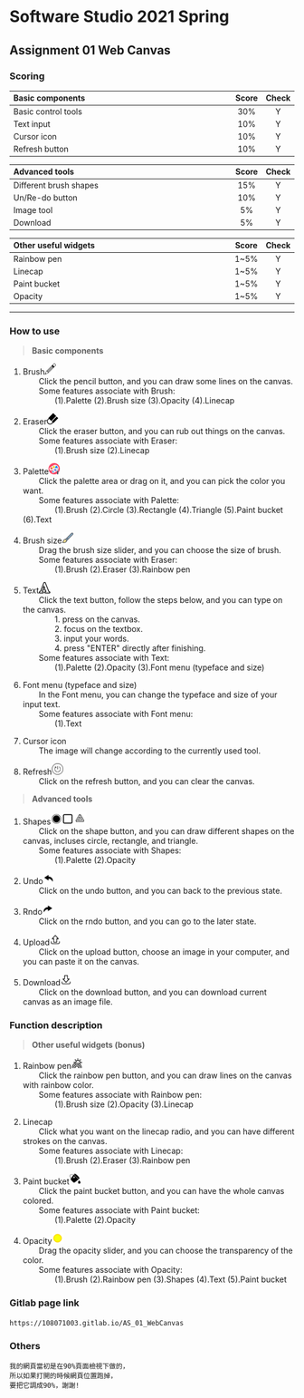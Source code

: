 # Software Studio 2021 Spring
## Assignment 01 Web Canvas


### Scoring

| **Basic components**                             | **Score** | **Check** |
| :----------------------------------------------- | :-------: | :-------: |
| Basic control tools                              | 30%       | Y         |
| Text input                                       | 10%       | Y         |
| Cursor icon                                      | 10%       | Y         |
| Refresh button                                   | 10%       | Y         |

| **Advanced tools**                               | **Score** | **Check** |
| :----------------------------------------------- | :-------: | :-------: |
| Different brush shapes                           | 15%       | Y         |
| Un/Re-do button                                  | 10%       | Y         |
| Image tool                                       | 5%        | Y         |
| Download                                         | 5%        | Y         |

| **Other useful widgets**                         | **Score** | **Check** |
| :----------------------------------------------- | :-------: | :-------: |
| Rainbow pen                                      | 1~5%      | Y         |
| Linecap                                          | 1~5%      | Y         |
| Paint bucket                                     | 1~5%      | Y         |
| Opacity                                          | 1~5%      | Y         |


---



### **How to use**
> **Basic components**  
1. Brush<img src="./img/cursor_pencil.png" width="20px" />   
&emsp;&emsp;Click the pencil button, and you can draw some lines on the canvas.  
&emsp;&emsp;Some features associate with Brush:  
&emsp;&emsp;&emsp;&emsp;(1).Palette (2).Brush size (3).Opacity (4).Linecap

2. Eraser<img src="./img/cursor_eraser.png" width="20px" />  
&emsp;&emsp;Click the eraser button, and you can rub out things on the canvas.  
&emsp;&emsp;Some features associate with Eraser:  
&emsp;&emsp;&emsp;&emsp;(1).Brush size (2).Linecap

3. Palette<img src="./img/palette.png" width="20px" />  
&emsp;&emsp;Click the palette area or drag on it, and you can pick the color you want.  
&emsp;&emsp;Some features associate with Palette:   
&emsp;&emsp;&emsp;&emsp;(1).Brush (2).Circle (3).Rectangle (4).Triangle (5).Paint bucket (6).Text 

4. Brush size<img src="./img/brush.png" width="20px" />  
&emsp;&emsp;Drag the brush size slider, and you can choose the size of brush.  
&emsp;&emsp;Some features associate with Eraser:  
&emsp;&emsp;&emsp;&emsp;(1).Brush (2).Eraser (3).Rainbow pen

5. Text<img src="./img/cursor_typing.png" width="20px" />  
&emsp;&emsp;Click the text button, follow the steps below, and you can type on the canvas.  
&emsp;&emsp;&emsp;&emsp;1. press on the canvas.  
&emsp;&emsp;&emsp;&emsp;2. focus on the textbox.  
&emsp;&emsp;&emsp;&emsp;3. input your words.  
&emsp;&emsp;&emsp;&emsp;4. press "ENTER" directly after finishing.  
&emsp;&emsp;Some features associate with Text:  
&emsp;&emsp;&emsp;&emsp;(1).Palette (2).Opacity (3).Font menu (typeface and size)  

6. Font menu (typeface and size)  
&emsp;&emsp;In the Font menu, you can change the typeface and size of your input text.  
&emsp;&emsp;Some features associate with Font menu:  
&emsp;&emsp;&emsp;&emsp;(1).Text 

7. Cursor icon  
&emsp;&emsp;The image will change according to the currently used tool.  

8. Refresh<img src="./img/reset.png" width="20px" />  
&emsp;&emsp;Click on the refresh button, and you can clear the canvas.  

> **Advanced tools**  
1. Shapes<img src="./img/cursor_circle.png" width="20px" /><img src="./img/cursor_rectangle.png" width="20px" /><img src="./img/cursor_triangle.png" width="23px" />  
&emsp;&emsp;Click on the shape button, and you can draw different shapes on the canvas, incluses circle, rectangle, and triangle.  
&emsp;&emsp;Some features associate with Shapes:  
&emsp;&emsp;&emsp;&emsp;(1).Palette (2).Opacity  

2. Undo<img src="./img/undo1.png" width="20px" />  
&emsp;&emsp;Click on the undo button, and you can back to the previous state.  

3. Rndo<img src="./img/redo1.png" width="20px" />  
&emsp;&emsp;Click on the rndo button, and you can go to the later state. 

4. Upload<img src="./img/upload.png" width="20px" />  
&emsp;&emsp;Click on the upload button, choose an image in your computer, and you can paste it on the canvas.  

5. Download<img src="./img/download.png" width="20px" />  
&emsp;&emsp;Click on the download button, and you can download current canvas as an image file.  

 


### **Function description**
> **Other useful widgets (bonus)**  
1. Rainbow pen<img src="./img/rainbow.png" width="20px" />  
&emsp;&emsp;Click the rainbow pen button, and you can draw  lines on the canvas with rainbow color.  
&emsp;&emsp;Some features associate with Rainbow pen:  
&emsp;&emsp;&emsp;&emsp;(1).Brush size (2).Opacity (3).Linecap  

2. Linecap  
&emsp;&emsp;Click what you want on the linecap radio, and you can have different strokes on the canvas.  
&emsp;&emsp;Some features associate with Linecap:  
&emsp;&emsp;&emsp;&emsp;(1).Brush (2).Eraser (3).Rainbow pen  

3. Paint bucket<img src="./img/bucket.png" width="20px" />  
&emsp;&emsp;Click the paint bucket button, and you can have the whole canvas colored.  
&emsp;&emsp;Some features associate with Paint bucket:  
&emsp;&emsp;&emsp;&emsp;(1).Palette (2).Opacity  

4. Opacity<img src="./img/sun.png" width="20px" />  
&emsp;&emsp;Drag the opacity slider, and you can choose the transparency of the color.  
&emsp;&emsp;Some features associate with Opacity:  
&emsp;&emsp;&emsp;&emsp;(1).Brush (2).Rainbow pen (3).Shapes (4).Text (5).Paint bucket  


### **Gitlab page link**

    https://108071003.gitlab.io/AS_01_WebCanvas

### **Others**  

    我的網頁當初是在90%頁面檢視下做的，  
    所以如果打開的時候網頁位置跑掉，  
    要把它調成90%，謝謝!



<style>
table th{
    width: 100%;
}
</style>
